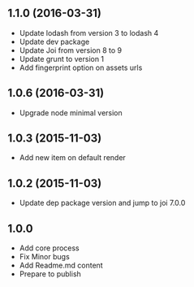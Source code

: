 ## 1.1.0 (2016-03-31)

- Update lodash from version 3 to lodash 4
- Update dev package
- Update Joi from version 8 to 9
- Update grunt to version 1
- Add fingerprint option on assets urls

## 1.0.6 (2016-03-31)

- Upgrade node minimal version

## 1.0.3 (2015-11-03)

- Add new item on default render

## 1.0.2 (2015-11-03)

- Update dep package version and jump to joi 7.0.0

## 1.0.0

- Add core process
- Fix Minor bugs
- Add Readme.md content
- Prepare to publish
